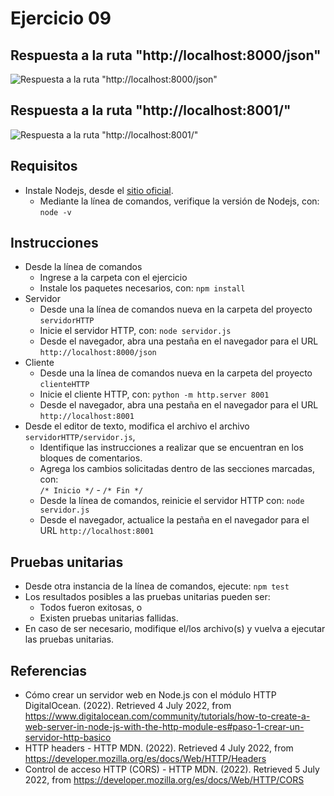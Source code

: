 # Ejercicio 09

## Respuesta a la ruta "http://localhost:8000/json"
![Respuesta a la ruta "http://localhost:8000/json"](images/servidorHTTP.png)

## Respuesta a la ruta "http://localhost:8001/"
![Respuesta a la ruta "http://localhost:8001/"](images/clienteHTTP.png)



## Requisitos

* Instale Nodejs, desde el [sitio oficial](https://nodejs.org/es/download/).
	- Mediante la línea de comandos, verifique la versión de Nodejs, con: `node -v`

## Instrucciones

* Desde la línea de comandos
	+ Ingrese a la carpeta con el ejercicio
	+ Instale los paquetes necesarios, con: `npm install`
* Servidor
	+ Desde una la línea de comandos nueva en la carpeta del proyecto `servidorHTTP`
	+ Inicie el servidor HTTP, con: `node servidor.js`
	+ Desde el navegador, abra una pestaña en el navegador para el URL `http://localhost:8000/json`
* Cliente
	+ Desde una la línea de comandos nueva en la carpeta del proyecto `clienteHTTP`
	+ Inicie el cliente HTTP, con: `python -m http.server 8001`
	+ Desde el navegador, abra una pestaña en el navegador para el URL `http://localhost:8001`
* Desde el editor de texto, modifica el archivo el archivo `servidorHTTP/servidor.js`,
	+ Identifique las instrucciones a realizar que se encuentran en los bloques de comentarios.
	+ Agrega los cambios solicitadas dentro de las secciones marcadas, con:  
	`/* Inicio */` - `/* Fin */`
	+ Desde la línea de comandos, reinicie el servidor HTTP con: `node servidor.js`
	+ Desde el navegador, actualice la pestaña en el navegador para el URL `http://localhost:8001`


## Pruebas unitarias

* Desde otra instancia de la línea de comandos, ejecute: `npm test`
* Los resultados posibles a las pruebas unitarias pueden ser: 
	+ Todos fueron exitosas, o
	+ Existen pruebas unitarias fallidas.
* En caso de ser necesario, modifique el/los archivo(s) y vuelva a ejecutar las pruebas unitarias. 

## Referencias 

* Cómo crear un servidor web en Node.js con el módulo HTTP DigitalOcean. (2022). Retrieved 4 July 2022, from https://www.digitalocean.com/community/tutorials/how-to-create-a-web-server-in-node-js-with-the-http-module-es#paso-1-crear-un-servidor-http-basico
* HTTP headers - HTTP MDN. (2022). Retrieved 4 July 2022, from https://developer.mozilla.org/es/docs/Web/HTTP/Headers
* Control de acceso HTTP (CORS) - HTTP MDN. (2022). Retrieved 5 July 2022, from https://developer.mozilla.org/es/docs/Web/HTTP/CORS